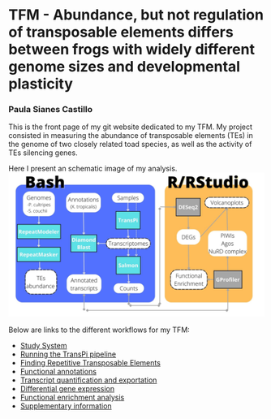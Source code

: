 # TFM - Abundance, but not regulation of transposable elements differs between frogs with widely different genome sizes and developmental plasticity
### Paula Sianes Castillo

This is the front page of my git website dedicated to my TFM. My project consisted in measuring the abundance of transposable elements (TEs) in the genome of two closely related toad species, as well as the activity of TEs silencing genes.

Here I present an schematic image of my analysis.\
![](workflow.jpg)

Below are links to the different workflows for my TFM:


* [Study System](Study_system.md)
* [Running the TransPi pipeline](transpi.md)
* [Finding Repetitive Transposable Elements](repeats.md)
* [Functional annotations](functional_annotation_blastx.md)
* [Transcript quantification and exportation](Salmon.md)
* [Differential gene expression](DEGs_24h.Rmd)
* [Functional enrichment analysis](Functional_enrichment.Rmd)
* [Supplementary information](supplementary_material.md)



